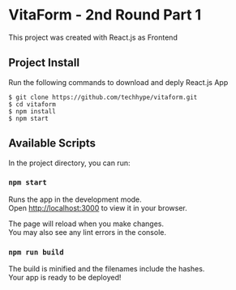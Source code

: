 # VitaForm - 2nd Round Part 1

This project was created with React.js as Frontend

## Project Install

Run the following commands to download and deply React.js App

    $ git clone https://github.com/techhype/vitaform.git
    $ cd vitaform
    $ npm install
    $ npm start

## Available Scripts

In the project directory, you can run:

### `npm start`

Runs the app in the development mode.\
Open [http://localhost:3000](http://localhost:3000) to view it in your browser.

The page will reload when you make changes.\
You may also see any lint errors in the console.

### `npm run build`

The build is minified and the filenames include the hashes.\
Your app is ready to be deployed!
